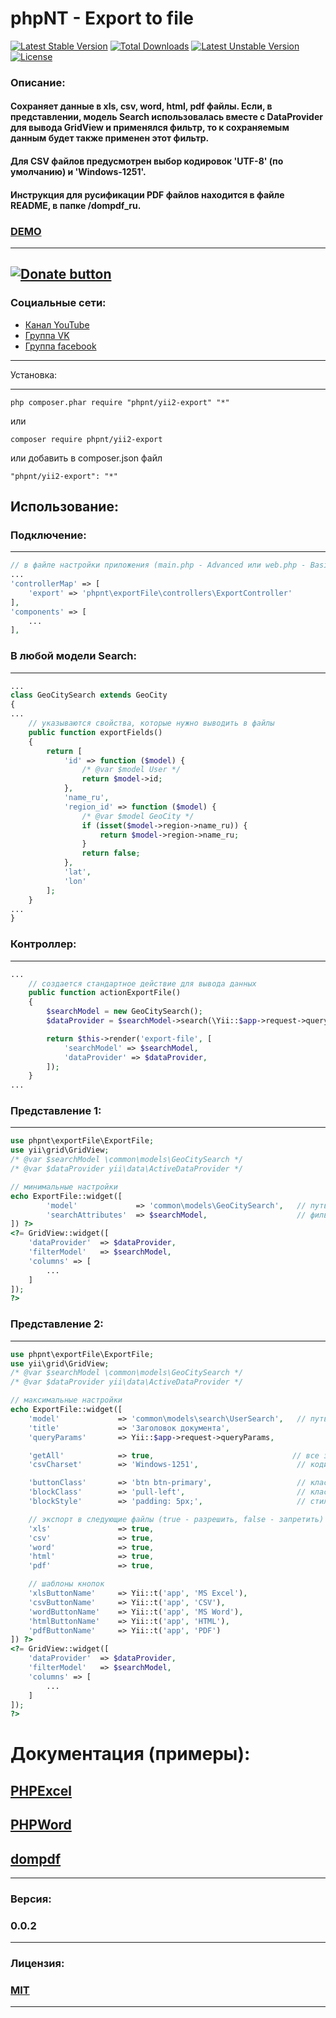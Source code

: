 phpNT - Export to file
================================
[![Latest Stable Version](https://poser.pugx.org/phpnt/yii2-export/v/stable)](https://packagist.org/packages/phpnt/yii2-export) [![Total Downloads](https://poser.pugx.org/phpnt/yii2-export/downloads)](https://packagist.org/packages/phpnt/yii2-export) [![Latest Unstable Version](https://poser.pugx.org/phpnt/yii2-export/v/unstable)](https://packagist.org/packages/phpnt/yii2-export) [![License](https://poser.pugx.org/phpnt/yii2-export/license)](https://packagist.org/packages/phpnt/yii2-export)
### Описание:
#### Сохраняет данные в xls, csv, word, html, pdf файлы. Если, в представлении, модель Search использовалась вместе с DataProvider для вывода GridView и применялся фильтр, то к сохраняемым данным будет также применен этот фильтр.
#### Для CSV файлов предусмотрен выбор кодировок 'UTF-8' (по умолчанию) и 'Windows-1251'.
#### Инструкция для русификации PDF файлов находится в файле README, в папке /dompdf_ru.
### [DEMO](http://phpnt.com/widget/export-file)

------------
[![Donate button](https://www.paypal.com/en_US/i/btn/btn_donate_LG.gif)](http://phpnt.com/donate/index)
------------

### Социальные сети:
 - [Канал YouTube](https://www.youtube.com/c/phpnt)
 - [Группа VK](https://vk.com/phpnt)
 - [Группа facebook](https://www.facebook.com/Phpnt-595851240515413/)

------------

Установка:

------------

```
php composer.phar require "phpnt/yii2-export" "*"
```
или

```
composer require phpnt/yii2-export
```

или добавить в composer.json файл

```
"phpnt/yii2-export": "*"
```
## Использование:
### Подключение:
------------
```php
// в файле настройки приложения (main.php - Advanced или web.php - Basic) добавляется класс в controllerMap
...
'controllerMap' => [
    'export' => 'phpnt\exportFile\controllers\ExportController'
],
'components' => [
    ...
],
```
### В любой модели Search:
------------
```php
...
class GeoCitySearch extends GeoCity
{
...
    // указываются свойства, которые нужно выводить в файлы
    public function exportFields()
    {
        return [
            'id' => function ($model) {
                /* @var $model User */
                return $model->id;
            },
            'name_ru',
            'region_id' => function ($model) {
                /* @var $model GeoCity */
                if (isset($model->region->name_ru)) {
                    return $model->region->name_ru;
                }
                return false;
            },
            'lat',
            'lon'
        ];
    }
...
}
```
### Контроллер:
------------
```php
...
    // cоздается стандартное действие для вывода данных
    public function actionExportFile()
    {
        $searchModel = new GeoCitySearch();
        $dataProvider = $searchModel->search(\Yii::$app->request->queryParams);

        return $this->render('export-file', [
            'searchModel' => $searchModel,
            'dataProvider' => $dataProvider,
        ]);
    }
...
```

### Представление 1:
------------
```php
use phpnt\exportFile\ExportFile;
use yii\grid\GridView;
/* @var $searchModel \common\models\GeoCitySearch */
/* @var $dataProvider yii\data\ActiveDataProvider */

// минимальные настройки
echo ExportFile::widget([
        'model'             => 'common\models\GeoCitySearch',   // путь к модели
        'searchAttributes'  => $searchModel,                    // фильтр
]) ?>
<?= GridView::widget([
    'dataProvider'  => $dataProvider,
    'filterModel'   => $searchModel,
    'columns' => [
        ...
    ]
]);
?>
```
### Представление 2:
------------
```php
use phpnt\exportFile\ExportFile;
use yii\grid\GridView;
/* @var $searchModel \common\models\GeoCitySearch */
/* @var $dataProvider yii\data\ActiveDataProvider */

// максимальные настройки
echo ExportFile::widget([
    'model'             => 'common\models\search\UserSearch',   // путь к модели
    'title'             => 'Заголовок документа',
    'queryParams'       => Yii::$app->request->queryParams,

    'getAll'            => true,                               // все записи - true, учитывать пагинацию - false
    'csvCharset'        => 'Windows-1251',                      // кодировка csv файла: 'UTF-8' (по умолчанию) или 'Windows-1251'

    'buttonClass'       => 'btn btn-primary',                   // класс кнопки
    'blockClass'        => 'pull-left',                         // класс блока в котором кнопка
    'blockStyle'        => 'padding: 5px;',                     // стиль блока в котором кнопка

    // экспорт в следующие файлы (true - разрешить, false - запретить)
    'xls'               => true,
    'csv'               => true,
    'word'              => true,
    'html'              => true,
    'pdf'               => true,

    // шаблоны кнопок
    'xlsButtonName'     => Yii::t('app', 'MS Excel'),
    'csvButtonName'     => Yii::t('app', 'CSV'),
    'wordButtonName'    => Yii::t('app', 'MS Word'),
    'htmlButtonName'    => Yii::t('app', 'HTML'),
    'pdfButtonName'     => Yii::t('app', 'PDF')
]) ?>
<?= GridView::widget([
    'dataProvider'  => $dataProvider,
    'filterModel'   => $searchModel,
    'columns' => [
        ...
    ]
]);
?>
```
# Документация (примеры):
## [PHPExcel](https://phpexcel.codeplex.com/)
## [PHPWord](https://phpword.readthedocs.io/en/latest/)
## [dompdf](https://github.com/dompdf/dompdf)
------------
### Версия:
### 0.0.2
------------
### Лицензия:
### [MIT](https://ru.wikipedia.org/wiki/%D0%9B%D0%B8%D1%86%D0%B5%D0%BD%D0%B7%D0%B8%D1%8F_MIT)
------------
